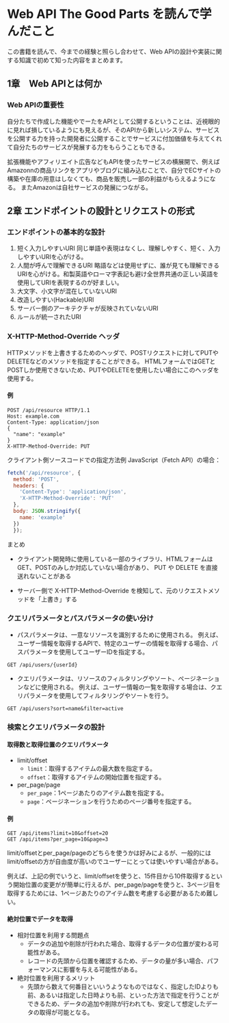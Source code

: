 # Web API The Good Parts を読んで学んだこと
この書籍を読んで、今までの経験と照らし合わせて、Web APIの設計や実装に関する知識で初めて知った内容をまとめます。

## 1章　Web APIとは何か

### Web APIの重要性
自分たちで作成した機能やでーたをAPIとして公開するということは、近視眼的に見れば損しているようにも見えるが、そのAPIから新しいシステム、サービスを公開する力を持った開発者に公開することでサービスに付加価値を与えてくれて自分たちのサービスが発展する力をもらうこともできる。

拡張機能やアフィリエイト広告などもAPIを使ったサービスの横展開で、例えばAmazonnの商品リンクをアプリやブログに組み込むことで、自分でECサイトの構築や在庫の用意はしなくても、商品を販売し一部の利益がもらえるようになる。
またAmazonは自社サービスの発展につながる。

## 2章 エンドポイントの設計とリクエストの形式

### エンドポイントの基本的な設計
1. 短く入力しやすいURI
    同じ単語や表現はなくし、理解しやすく、短く、入力しやすいURIを心がける。
2. 人間が呼んで理解できるURI
    略語などは使用せずに、誰が見ても理解できるURIを心がける。和製英語やローマ字表記も避け全世界共通の正しい英語を使用してURIを表現するのが好ましい。
3. 大文字、小文字が混在していないURI
4. 改造しやすい(Hackable)URI
5. サーバー側のアーキテクチャが反映されていないURI
6. ルールが統一されたURI

### X-HTTP-Method-Override ヘッダ
HTTPメソッドを上書きするためのヘッダで、POSTリクエストに対してPUTやDELETEなどのメソッドを指定することができる。
HTMLフォームではGETとPOSTしか使用できないため、PUTやDELETEを使用したい場合にこのヘッダを使用する。
#### 例
```http
POST /api/resource HTTP/1.1
Host: example.com
Content-Type: application/json
{
  "name": "example"
}
X-HTTP-Method-Override: PUT
```

クライアント側ソースコードでの指定方法例
JavaScript（Fetch API）の場合：
```javascript
fetch('/api/resource', {
  method: 'POST',
  headers: {
    'Content-Type': 'application/json',
    'X-HTTP-Method-Override': 'PUT'
  },
  body: JSON.stringify({
    name: 'example'
  })
  });
```
まとめ
- クライアント開発時に使用している一部のライブラリ、HTMLフォームはGET、POSTのみしか対応していない場合があり、 PUT や DELETE を直接送れないことがある

- サーバー側で X-HTTP-Method-Override を検知して、元のリクエストメソッドを「上書き」する

### クエリパラメータとパスパラメータの使い分け
- パスパラメータは、一意なリソースを識別するために使用される。
例えば、ユーザー情報を取得するAPIで、特定のユーザーの情報を取得する場合、パスパラメータを使用してユーザーIDを指定する。
```http
GET /api/users/{userId}
```
- クエリパラメータは、リソースのフィルタリングやソート、ページネーションなどに使用される。
例えば、ユーザー情報の一覧を取得する場合は、クエリパラメータを使用してフィルタリングやソートを行う。
```http
GET /api/users?sort=name&filter=active
``` 

### 検索とクエリパラメータの設計
#### 取得数と取得位置のクエリパラメータ
- limit/offset
  - `limit`：取得するアイテムの最大数を指定する。
  - `offset`：取得するアイテムの開始位置を指定する。
- per_page/page
  - `per_page`：1ページあたりのアイテム数を指定する。
  - `page`：ページネーションを行うためのページ番号を指定する。

#### 例
```http
GET /api/items?limit=10&offset=20
GET /api/items?per_page=10&page=3
```

limit/offsetとper_page/pageのどちらを使うかは好みによるが、一般的にはlimit/offsetの方が自由度が高いのでユーザーにとっては使いやすい場合がある。

例えば、上記の例でいうと、limit/offsetを使うと、15件目から10件取得するという開始位置の変更がが簡単に行えるが、per_page/pageを使うと、3ページ目を取得するためには、1ページあたりのアイテム数を考慮する必要があるため難しい。

#### 絶対位置でデータを取得
- 相対位置を利用する問題点
  - データの追加や削除が行われた場合、取得するデータの位置が変わる可能性がある。
  - レコードの先頭から位置を確認するため、データの量が多い場合、パフォーマンスに影響を与える可能性がある。
- 絶対位置を利用するメリット
  - 先頭から数えて何番目といいうようなものではなく、指定したIDよりも前、あるいは指定した日時よりも前、といった方法で指定を行うことができるため、データの追加や削除が行われても、安定して想定したデータの取得が可能となる。